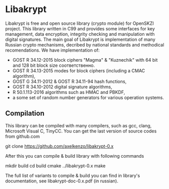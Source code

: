 
Libakrypt
=========

Libakrypt is free and open source library (crypto module) for OpenSKZI project.
This library written in C99 and provides some interfaces for
key management, data encryption, integrity checking and
manipulation with digital signatures. The main goal of Libakrypt
is implementation of many Russian crypto mechanisms, decribed 
by national standards and methodical recomendations.
We have implementation of:
 - GOST R 34.12-2015 block ciphers "Magma" & "Kuznechik" with 64 bit and 128 bit block size соответственно.
 - GOST R 34.13-2015 modes for block ciphers (including a CMAC algorithm),
 - GOST G 34.11-2012 & GOST R 34.11-94 hash functions,
 - GOST R 34.10-2012 digital signature algorithms,
 - R 50.1.113-2016 algorithms such as HMAC and PBKDF,
 - a some set of random number generators for various operation systems.

Compilation
-----------

This library can be compiled with many compilers,
such as gcc, clang, Microsoft Visual C, TinyCC. 
You can get the last version of source codes from github.com

git clone https://github.com/axelkenzo/libakrypt-0.x

After this you can compile & build library with following commands

mkdir build
cd build
cmake ../libakrypt-0.x
make

The full list of variants to compile & build you can find
in library's documentation, see libakrypt-doc-0.x.pdf (in russian).


